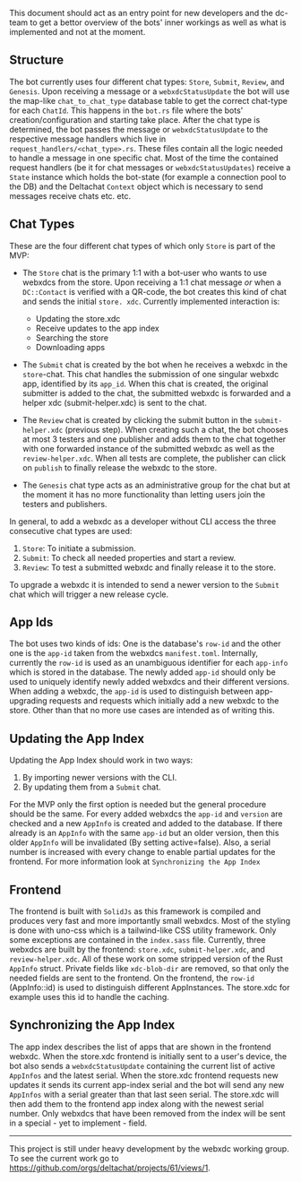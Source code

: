This document should act as an entry point for new developers and the dc-team to get a
bettor overview of the bots' inner workings as well as what is implemented and not at the moment.

## Structure
The bot currently uses four different chat types: `Store`, `Submit`, `Review`, and `Genesis`. 
Upon receiving a message or a `webxdcStatusUpdate` the bot will use the map-like `chat_to_chat_type`
database table to get the correct chat-type for each `ChatId`. 
This happens in the `bot.rs` file where the bots' creation/configuration and starting take place. 
After the chat type is determined, the bot passes the message or `webxdcStatusUpdate` to the respective message handlers which live in `request_handlers/<chat_type>.rs`. 
These files contain all the logic needed to handle a message in one specific chat. 
Most of the time the contained request handlers (be it for chat messages or `webxdcStatusUpdates`)
receive a `State` instance which holds the bot-state (for example a connection pool to the DB)
and the Deltachat `Context` object which is necessary to send messages receive chats etc. etc.

## Chat Types
These are the four different chat types of which only `Store` is part of the MVP:

- The `Store` chat is the primary 1:1 with a bot-user who wants to use webxdcs from the store.
  Upon receiving a 1:1 chat message _or_ when a `DC::Contact` is verified with a QR-code, 
  the bot creates this kind of chat and sends the initial `store. xdc`. 
  Currently implemented interaction is:
    - Updating the store.xdc
    - Receive updates to the app index
    - Searching the store
    - Downloading apps

- The `Submit` chat is created by the bot when he receives a webxdc in the `store`-chat. 
  This chat handles the submission of one singular webxdc app, identified by its `app_id`. 
  When this chat is created, the original submitter is added to the chat, 
  the submitted webxdc is forwarded and a helper xdc (submit-helper.xdc) is sent to the chat.

- The `Review` chat is created by clicking the submit button in the `submit-helper.xdc` (previous step). 
  When creating such a chat, the bot chooses at most 3 testers and one publisher and adds them to the chat 
  together with one forwarded instance of the submitted webxdc as well as the `review-helper.xdc`. 
  When all tests are complete, the publisher can click on `publish` to finally release the webxdc to the store.

- The `Genesis` chat type acts as an administrative group for the chat 
  but at the moment it has no more functionality than letting users join the testers and publishers.

In general, to add a webxdc as a developer without CLI access the three consecutive chat types are used: 
1. `Store`: To initiate a submission.
2. `Submit`: To check all needed properties and start a review.
3. `Review`: To test a submitted webxdc and finally release it to the store.

To upgrade a webxdc it is intended to send a newer version to the `Submit` chat 
which will trigger a new release cycle.

## App Ids
The bot uses two kinds of ids: One is the database's `row-id` and the other one is the `app-id` 
taken from the webxdcs `manifest.toml`. Internally, currently the `row-id` is used 
as an unambiguous identifier for each `app-info` which is stored in the database. 
The newly added `app-id` should only be used to uniquely identify newly added webxdcs and their 
different versions. When adding a webxdc, the `app-id` is used to distinguish between 
app-upgrading requests and requests which initially add a new webxdc to the store. 
Other than that no more use cases are intended as of writing this.

## Updating the App Index
Updating the App Index should work in two ways:

1. By importing newer versions with the CLI.
2. By updating them from a `Submit` chat.

For the MVP only the first option is needed but the general procedure should be the same.
For every added webxdcs the `app-id` and `version` are checked and a new `AppInfo` is created 
and added to the database. If there already is an `AppInfo` with the same `app-id` but an older version, 
then this older `AppInfo` will be invalidated (By setting active=false).
Also, a serial number is increased with every change to enable partial updates for the frontend. 
For more information look at `Synchronizing the App Index`

## Frontend
The frontend is built with `SolidJs` as this framework is compiled and produces very fast 
and more importantly small webxdcs. Most of the styling is done with uno-css 
which is a tailwind-like CSS utility framework. 
Only some exceptions are contained in the `index.sass` file. 
Currently, three webxdcs are built by the frontend: 
`store.xdc`, `submit-helper.xdc`, and `review-helper.xdc`.
All of these work on some stripped version of the Rust `AppInfo` struct. 
Private fields like `xdc-blob-dir` are removed, so that only the needed fields are sent to the frontend.
On the frontend, the `row-id` (AppInfo::id) is used to distinguish different AppInstances. 
The store.xdc for example uses this id to handle the caching.

## Synchronizing the App Index
The app index describes the list of apps that are shown in the frontend webxdc.
When the store.xdc frontend is initially sent to a user's device, 
the bot also sends a `webxdcStatusUpdate` containing the current list of active `AppInfos` 
and the latest serial.
When the store.xdc frontend requests new updates it sends its current app-index serial 
and the bot will send any new `AppInfos` with a serial greater than that last seen serial. 
The store.xdc will then add them to the frontend app index along with the newest serial number. 
Only webxdcs that have been removed from the index will be sent in a special - yet to implement - field.

--- 

This project is still under heavy development by the webxdc working group. To see the current work go to https://github.com/orgs/deltachat/projects/61/views/1.